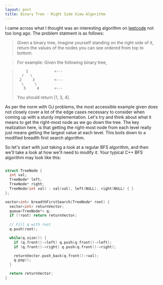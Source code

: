 ```yaml
---
layout: post
title: Binary Tree - Right Side View Algorithm
---
```


I came across what I thought was an interesting algorithm on [leetcode](https://leetcode.com/problems/binary-tree-right-side-view/) not too long ago.
The problem statment is as follows:

> Given a binary tree, imagine yourself standing on the right side of it, return the values of the nodes you can see ordered from top to bottom.

> For example:
> Given the following binary tree,

>         1            <---
>       /   \
>      2     3         <---
>       \     \
>        5     4       <---
>
> You should return [1, 3, 4].

As per the norm with OJ problems, the most accessible example given does not closely cover a lot of the edge cases necessary to consider
when coming up with a sturdy implementation. Let's try and think about what it means to get the right-most node as we
go down the tree. The key realization here, is that getting the right-most node from each level really just means getting the largest
value at each level. This boils down to a modified breadth first search algorithm. 

So let's start with just taking a look at a regular BFS algorithm, and then we'll take a look at how we'll need to modify it.
Your typical C++ BFS algorithm may look like this:

```cpp

struct TreeNode {
  int val;
  TreeNode* left;
  TreeNode* right;
  TreeNode(int val) : val(val), left(NULL), right(NULL) { }
};

vector<int> breadthFirstSearch(TreeNode* root) {
  vector<int> returnVector;
  queue<TreeNode*> q;
  if (!root) return returnVector;
  
  // Fill q with root
  q.push(root);

  while(q.size()) {
    if (q.front()->left) q.push(q.front()->left);
    if (q.front()->right) q.push(q.front()->right);

    returnVector.push_back(q.front()->val);
    q.pop();
  }

  return returnVector;
}

```
